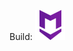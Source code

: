 Build: ![alt text](https://github.com/adam-p/markdown-here/raw/master/src/common/images/icon48.png "Logo Title Text 1")
